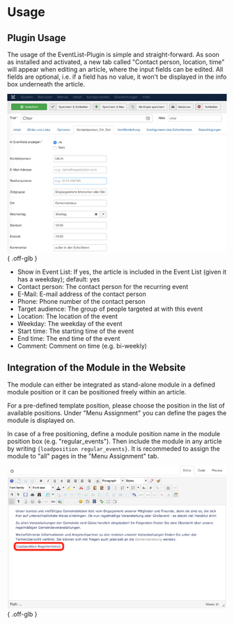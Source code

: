 # Usage

## Plugin Usage

The usage of the EventList-Plugin is simple and straight-forward. As soon as installed and activated, a new tab called "Contact person, location, time" will appear when editing an article, where the input fields can be edited. All fields are optional, i.e. if a field has no value, it won't be displayed in the info box underneath the article.

![Additional input fields of the EventList Plugin](assets/images/Eventlist_Plugin_Eingabe.png){ .off-glb }

- Show in Event List: If yes, the article is included in the Event List (given it has a weekday); default: yes
- Contact person: The contact person for the recurring event
- E-Mail: E-mail address of the contact person
- Phone: Phone number of the contact person
- Target audience: The group of people targeted at with this event
- Location: The location of the event
- Weekday: The weekday of the event
- Start time: The starting time of the event
- End time: The end time of the event
- Comment: Comment on time (e.g. bi-weekly)

## Integration of the Module in the Website

The module can either be integrated as stand-alone module in a defined module position or it can be positioned freely within an article.

For a pre-defined template position, please choose the position in the list of available positions. Under "Menu Assignment" you can define the pages the module is displayed on.

In case of a free positioning, define a module position name in the module position box (e.g. "regular_events"). Then include the module in any article by writing `{loadposition regular_events}`. It is recommeded to assign the module to "all" pages in the "Menu Assignment" tab.

![Free positioning of the module in an article](assets/images/Eventlist_Modul_Konfiguration_FreiePositionierung.png){ .off-glb }
